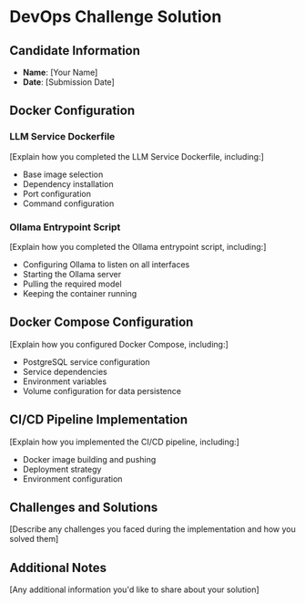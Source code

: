 # DevOps Challenge Solution

## Candidate Information
- **Name**: [Your Name]
- **Date**: [Submission Date]

## Docker Configuration

### LLM Service Dockerfile
[Explain how you completed the LLM Service Dockerfile, including:]
- Base image selection
- Dependency installation
- Port configuration
- Command configuration

### Ollama Entrypoint Script
[Explain how you completed the Ollama entrypoint script, including:]
- Configuring Ollama to listen on all interfaces
- Starting the Ollama server
- Pulling the required model
- Keeping the container running

## Docker Compose Configuration
[Explain how you configured Docker Compose, including:]
- PostgreSQL service configuration
- Service dependencies
- Environment variables
- Volume configuration for data persistence

## CI/CD Pipeline Implementation
[Explain how you implemented the CI/CD pipeline, including:]
- Docker image building and pushing
- Deployment strategy
- Environment configuration

## Challenges and Solutions
[Describe any challenges you faced during the implementation and how you solved them]

## Additional Notes
[Any additional information you'd like to share about your solution]
